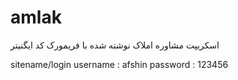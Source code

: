 amlak
=====
اسکریپت مشاوره املاک
نوشته شده با فریمورک کد ایگنیتر

sitename/login
username : afshin
password : 123456
